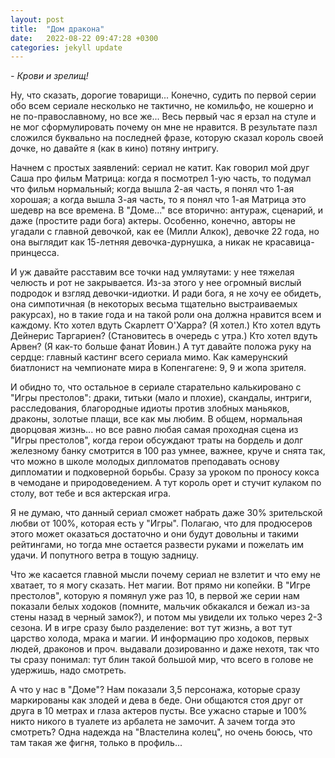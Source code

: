 ```yaml
---
layout: post
title:  "Дом дракона"
date:   2022-08-22 09:47:28 +0300
categories: jekyll update
---
```

*- Крови и зрелищ!*

Ну, что сказать, дорогие товарищи... Конечно, судить по первой серии обо всем сериале несколько не тактично, не комильфо, не кошерно и не по-православному, но все же... Весь первый час я ерзал на стуле и не мог сформулировать почему он мне не нравится. В результате пазл сложился буквально на последней фразе, которую сказал король своей дочке, но давайте я (как в кино) потяну интригу.

Начнем с простых заявлений: сериал не катит. Как говорил мой друг Саша про фильм Матрица: когда я посмотрел 1-ую часть, то подумал что фильм нормальный; когда вышла 2-ая часть, я понял что 1-ая хорошая; а когда вышла 3-ая часть, то я понял что 1-ая Матрица это шедевр на все времена. В "Доме..." все вторично: антураж, сценарий, и даже (простите ради бога) актеры. Особенно, конечно, авторы не угадали с главной девочкой, как ее (Милли Алкок), девочке 22 года, но она выглядит как 15-летняя девочка-дурнушка, а никак не красавица-принцесса.

И уж давайте расставим все точки над умляутами: у нее тяжелая челюсть и рот не закрывается. Из-за этого у нее огромный вислый подродок и взгляд девочки-идиотки. И ради бога, я не хочу ее обидеть, она симпотичная (в некоторых весьма тщательно выстраиваемых ракурсах), но в такие года и на такой роли она должна нравится всем и каждому. Кто хотел вдуть Скарлетт О'Харра? (Я хотел.) Кто хотел вдуть Дейнерис Таргариен? (Становитесь в очередь с утра.) Кто хотел вдуть Арвен? (Я как-то больше фанат Йовин.) А тут давайте положа руку на сердце: главный кастинг всего сериала мимо. Как камерунский биатлонист на чемпионате мира в Копенгагене: 9, 9 и жопа зрителя.

И обидно то, что остальное в сериале старательно калькировано с "Игры престолов": драки, титьки (мало и плохие), скандалы, интриги, расследования, благородные идиоты против злобных маньяков, драконы, золотые плащи, все как мы любим. В общем, нормальная дворцовая жизнь... но все равно любая самая проходная сцена из "Игры престолов", когда герои обсуждают траты на бордель и долг железному банку смотрится в 100 раз умнее, важнее, круче и снята так, что можно в школе молодых дипломатов преподавать основу дипломатии и подковерной борьбы. Сразу за уроком по проносу кокса в чемодане и природоведением. А тут король орет и стучит кулаком по столу, вот тебе и вся актерская игра.

Я не думаю, что данный сериал сможет набрать даже 30% зрительской любви от 100%, которая есть у "Игры". Полагаю, что для продюсеров этого может оказаться достаточно и они будут довольны и такими рейтингами, но тогда мне остается развести руками и пожелать им удачи. И попутного ветра в тощую задницу.

Что же касается главной мысли почему сериал не взлетит и что ему не хватает, то я могу сказать. Нет магии. Вот прямо ни копейки. В "Игре престолов", которую я помянул уже раз 10, в первой же серии нам показали белых ходоков (помните, мальчик обкакался и бежал из-за стены назад в черный замок?), и потом мы увидели их только через 2-3 сезона. И в игре сразу было разделение: вот тут жизнь, а вот тут царство холода, мрака и магии. И информацию про ходоков, первых людей, драконов и проч. выдавали дозированно и даже нехотя, так что ты сразу понимал: тут блин такой большой мир, что всего в голове не удержишь, надо смотреть.

А что у нас в "Доме"? Нам показали 3,5 персонажа, которые сразу маркированы как злодей и дева в беде. Они общаются стоя друг от друга в 10 метрах и глаза актеров пусты. Все ужасно старые и 100% никто никого в туалете из арбалета не замочит. А зачем тогда это смотреть? Одна надежда на "Властелина колец", но очень боюсь, что там такая же фигня, только в профиль...






